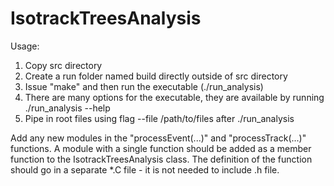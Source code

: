 # IsotrackTreesAnalysis

Usage:

1. Copy src directory
2. Create a run folder named build directly outside of src directory
4. Issue "make" and then run the executable (./run_analysis)
5. There are many options for the executable, they are available by running ./run_analysis --help
6. Pipe in root files using flag --file /path/to/files after ./run_analysis

Add any new modules in the "processEvent(...)" and "processTrack(...)" functions.
A module with a single function should be added as a member function to the IsotrackTreesAnalysis class. The definition of the function should go in a separate \*.C file - it is not needed to include .h file.
